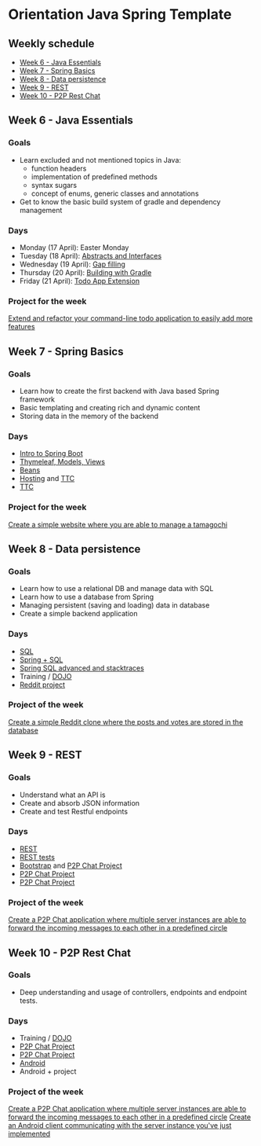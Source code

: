 # Orientation Java Spring Template

## Weekly schedule
 -  [Week 6 - Java Essentials](#week-6---java-essentials)
 -  [Week 7 - Spring Basics](#week-7---spring-basics)
 -  [Week 8 - Data persistence](#week-8---data-persistence)
 -  [Week 9 - REST](#week-9---rest)
 -  [Week 10 - P2P Rest Chat](#week-10---p2p-rest-chat)

## Week 6 - Java Essentials

### Goals
 -  Learn excluded and not mentioned topics in Java:
    - function headers
    - implementation of predefined methods
    - syntax sugars
    - concept of enums, generic classes and annotations
 -  Get to know the basic build system of gradle and dependency management

### Days
- Monday (17 April): Easter Monday
- Tuesday (18 April): [Abstracts and Interfaces](https://github.com/greenfox-academy/teaching-materials/tree/master/workshop/java-interfaces)
- Wednesday (19 April): [Gap filling](https://github.com/greenfox-academy/teaching-materials/tree/master/workshop/java-gap-filler-day)
- Thursday (20 April): [Building with Gradle](https://github.com/greenfox-academy/teaching-materials/tree/master/workshop/gradle-and-build)
- Friday (21 April): [Todo App Extension](https://github.com/greenfox-academy/teaching-materials/blob/master/projects/todo-extension/java.md)

### Project for the week
[Extend and refactor your command-line todo application to easily add more features](https://github.com/greenfox-academy/teaching-materials/blob/master/projects/todo-extension/java.md)

## Week 7 - Spring Basics

### Goals
- Learn how to create the first backend with Java based Spring framework
- Basic templating and creating rich and dynamic content
- Storing data in the memory of the backend

### Days
- [Intro to Spring Boot](https://github.com/greenfox-academy/teaching-materials/tree/master/workshop/java-spring-intro)
- [Thymeleaf, Models, Views](https://github.com/greenfox-academy/teaching-materials/tree/suvi-thymeleaf/workshop/java-thymeleaf)
- [Beans](https://github.com/greenfox-academy/teaching-materials/tree/master/workshop/java-beans)
- [Hosting](https://github.com/greenfox-academy/teaching-materials/tree/master/workshop/hosting) and [TTC](https://github.com/greenfox-academy/teaching-materials/tree/master/project/programmer-fox-club)
- [TTC](https://github.com/greenfox-academy/teaching-materials/tree/master/project/programmer-fox-club)

### Project for the week
[Create a simple website where you are able to manage a tamagochi](https://github.com/greenfox-academy/teaching-materials/tree/master/project/programmer-fox-club)


## Week 8 - Data persistence

### Goals
- Learn how to use a relational DB and manage data with SQL
- Learn how to use a database from Spring
- Managing persistent (saving and loading) data in database
- Create a simple backend application

### Days
- [SQL](https://github.com/greenfox-academy/teaching-materials/tree/master/workshop/sql-basics/1-plain)
- [Spring + SQL](https://github.com/greenfox-academy/teaching-materials/tree/master/workshop/java-spring-jpa)
- [Spring SQL advanced and stacktraces](https://github.com/greenfox-academy/teaching-materials/tree/master/workshop/java-jpa-advanced)
- Training / [DOJO](https://github.com/greenfox-academy/teaching-materials/tree/master/dojo/poker-kata)
- [Reddit project](https://github.com/greenfox-academy/teaching-materials/tree/master/project/reddit/java.md)

### Project of the week
[Create a simple Reddit clone where the posts and votes are stored in the database](https://github.com/greenfox-academy/teaching-materials/tree/master/project/reddit/java.md)


## Week 9 - REST

### Goals
  - Understand what an API is
  - Create and absorb JSON information
  - Create and test Restful endpoints

### Days
- [REST](https://github.com/greenfox-academy/teaching-materials/blob/master/workshop/rest-backend/java.md)
- [REST tests](https://github.com/greenfox-academy/teaching-materials/tree/master/workshop/java-spring-rest-test)
- [Bootstrap](https://github.com/greenfox-academy/teaching-materials/tree/master/workshop/bootstrap) and [P2P Chat Project](https://github.com/greenfox-academy/teaching-materials/blob/master/project/p2p-chat/README.md)
- [P2P Chat Project](https://github.com/greenfox-academy/teaching-materials/blob/master/project/p2p-chat/README.md)
- [P2P Chat Project](https://github.com/greenfox-academy/teaching-materials/blob/master/project/p2p-chat/README.md)

### Project of the week
[Create a P2P Chat application where multiple server instances are able to forward the incoming messages to each other in a predefined circle](https://github.com/greenfox-academy/teaching-materials/blob/master/project/p2p-chat/README.md)

## Week 10 - P2P Rest Chat

### Goals
  - Deep understanding and usage of controllers, endpoints and endpoint tests.

### Days
- Training / [DOJO](https://github.com/greenfox-academy/teaching-materials/tree/master/dojo/tennis-game)
- [P2P Chat Project](https://github.com/greenfox-academy/teaching-materials/blob/master/project/p2p-chat/README.md)
- [P2P Chat Project](https://github.com/greenfox-academy/teaching-materials/blob/master/project/p2p-chat/README.md)
- [Android](https://github.com/greenfox-academy/teaching-materials/blob/master/workshop/android/README.md)
- Android + project

### Project of the week
[Create a P2P Chat application where multiple server instances are able to forward the incoming messages to each other in a predefined circle](https://github.com/greenfox-academy/teaching-materials/blob/master/project/p2p-chat/README.md)
[Create an Android client communicating with the server instance you've just implemented](#)